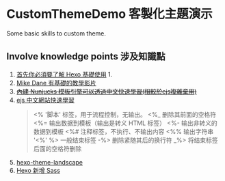 # CustomThemeDemo 客製化主題演示

Some basic skills to custom theme.

## Involve knowledge points 涉及知識點

1. [首先你必須要了解 Hexo 基礎使用](https://hexo.io/zh-tw/docs/themes)
   1.
2. [Mike Dane 有基礎的教學影片](https://www.youtube.com/watch?v=Kt7u5kr_P5o&list=PLLAZ4kZ9dFpOMJR6D25ishrSedvsguVSm&ab_channel=MikeDane)
3. [~~內建 Nunjucks 模板引擎可以透過中文快速學習(相較於ejs複雜棄用)~~](https://nunjucks.bootcss.com/)
4. [ejs 中文網站快速學習](https://ejs.bootcss.com/#promo)
   > <% '脚本' 标签，用于流程控制，无输出。
   > <%_ 删除其前面的空格符
   > <%= 输出数据到模板（输出是转义 HTML 标签）
   > <%- 输出非转义的数据到模板
   > <%# 注释标签，不执行、不输出内容
   > <%% 输出字符串 '<%'
   > %> 一般结束标签
   > -%> 删除紧随其后的换行符
   > _%> 将结束标签后面的空格符删除
5. [hexo-theme-landscape](https://github.com/hexojs/hexo-theme-landscape)
6. [Hexo 新增 Sass](https://jas0nhuang.github.io/2020/05/06/hexo-sass/)